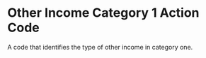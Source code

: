 # Other Income Category 1 Action Code
A code that identifies the type of other income in category one.